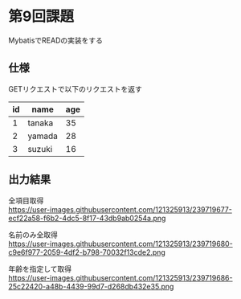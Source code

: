 # 第9回課題  
MybatisでREADの実装をする  
## 仕様  
GETリクエストで以下のリクエストを返す  

| id |      name     | age|  
|----|---------------|----|  
| 1  | tanaka        | 35 |  
| 2  | yamada        | 28 |  
| 3  | suzuki        | 16 |  
## 出力結果  
全項目取得  
 https://user-images.githubusercontent.com/121325913/239719677-ecf22a58-f6b2-4dc5-8f17-43db9ab0254a.png  
  
名前のみ全取得  
https://user-images.githubusercontent.com/121325913/239719680-c9e6f977-2059-4df2-b798-70032f13cde2.png  
  
年齢を指定して取得  
https://user-images.githubusercontent.com/121325913/239719686-25c22420-a48b-4439-99d7-d268db432e35.png
